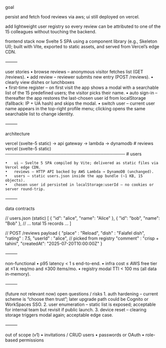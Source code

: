 goal

persist and fetch food reviews via aws; ui still deployed on vercel.

add lightweight user registry so every review can be attributed to one of the 15 colleagues without touching the backend.

frontend stack now Svelte 5 SPA using a component library (e.g., Skeleton UI); built with Vite, exported to static assets, and served from Vercel’s edge CDN.

⸻

user stories
	•	browse reviews – anonymous visitor fetches list (GET /reviews).
	•	add review – reviewer submits new entry (POST /reviews).
	•   clearly view dishes or lunchboxes	
	•	first-time register – on first visit the app shows a modal with a searchable list of the 15 predefined users; the visitor picks their name.
	•	auto sign-in – thereafter the app restores the last-chosen user id from localStorage (fallback: IP + UA hash) and skips the modal.
	•	switch user – current user name appears in the top-right profile menu; clicking opens the same searchable list to change identity.

⸻

architecture

vercel (svelte-5 static) → api gateway → lambda → dynamodb      # reviews
vercel (svelte-5 static) ─────────────────────────────────────── # users

	•	ui – Svelte 5 SPA compiled by Vite; delivered as static files via Vercel edge CDN.
	•	reviews – HTTP API backed by AWS Lambda → DynamoDB (unchanged).
	•	users – static users.json inside the app bundle (~1 KB, 15 objects).
	•	chosen user id persisted in localStorage:userId – no cookies or server round-trip.

⸻

data contracts

// users.json (static)
[
  { "id": "alice",   "name": "Alice" },
  { "id": "bob",     "name": "Bob"   },
  // … total 15 records …
]

// POST /reviews payload
{
  "place"    : "Reload",
  "dish"     : "Falafel dish",
  "rating"   : 7.5,
  "userId"   : "alice",          // picked from registry
  "comment"  : "crisp + tahini",
  "createdAt": "2025-07-20T10:00:00Z"
}


⸻

non-functional
	•	p95 latency < 1 s end-to-end.
	•	infra cost ≤ AWS free tier at ≤1 k req/mo and ≤300 items/mo.
	•	registry modal TTI < 100 ms (all data in-memory).

⸻

(future not relevant now)
open questions / risks
	1.	auth hardening – current scheme is “choose then trust”; later upgrade path could be Cognito or WorkSpaces SSO.
	2.	user enumeration – static list is exposed; acceptable for internal team but revisit if public launch.
	3.	device reset – clearing storage triggers modal again; acceptable edge case.

⸻

out of scope (v1)
	•	invitations / CRUD users
	•	passwords or OAuth
	•	role-based permissions
